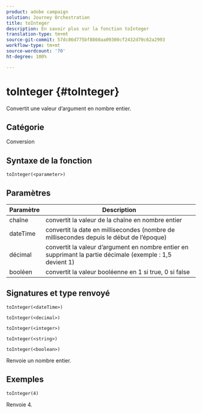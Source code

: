 ```yaml
---
product: adobe campaign
solution: Journey Orchestration
title: toInteger
description: En savoir plus sur la fonction toInteger
translation-type: tm+mt
source-git-commit: 57dc86d775bf8860aa09300cf2432d70c62a2993
workflow-type: tm+mt
source-wordcount: '70'
ht-degree: 100%

---
```



# toInteger {#toInteger}

Convertit une valeur d’argument en nombre entier.

## Catégorie

Conversion

## Syntaxe de la fonction

`toInteger(<parameter>)`

## Paramètres

| Paramètre | Description |
|--- |--- |
| chaîne | convertit la valeur de la chaîne en nombre entier |
| dateTime | convertit la date en millisecondes (nombre de millisecondes depuis le début de l’époque) |
| décimal | convertit la valeur d’argument en nombre entier en supprimant la partie décimale (exemple : 1,5 devient 1) |
| booléen | convertit la valeur booléenne en 1 si true, 0 si false |

## Signatures et type renvoyé

`toInteger(<dateTime>)`

`toInteger(<decimal>)`

`toInteger(<integer>)`

`toInteger(<string>)`

`toInteger(<boolean>)`

Renvoie un nombre entier.

## Exemples

`toInteger(4)`

Renvoie 4.
